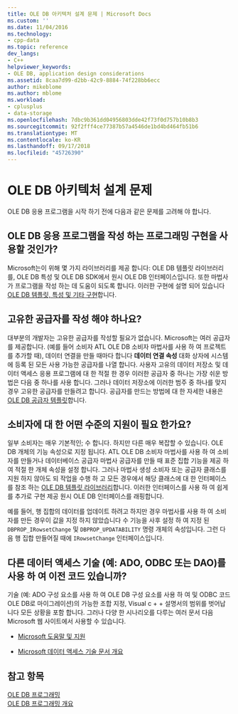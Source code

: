 ```yaml
---
title: OLE DB 아키텍처 설계 문제 | Microsoft Docs
ms.custom: ''
ms.date: 11/04/2016
ms.technology:
- cpp-data
ms.topic: reference
dev_langs:
- C++
helpviewer_keywords:
- OLE DB, application design considerations
ms.assetid: 8caa7d99-d2bb-42c9-8884-74f228bb6ecc
author: mikeblome
ms.author: mblome
ms.workload:
- cplusplus
- data-storage
ms.openlocfilehash: 7dbc9b361dd04956803dde42f73f0d757b10b8b3
ms.sourcegitcommit: 92f2fff4ce77387b57a4546de1bd4bd464fb51b6
ms.translationtype: MT
ms.contentlocale: ko-KR
ms.lasthandoff: 09/17/2018
ms.locfileid: "45726390"
---
```

# <a name="ole-db-architectural-design-issues"></a>OLE DB 아키텍처 설계 문제
OLE DB 응용 프로그램을 시작 하기 전에 다음과 같은 문제를 고려해 야 합니다.  
  
## <a name="what-programming-implementation-will-you-use-to-write-your-ole-db-application"></a>OLE DB 응용 프로그램을 작성 하는 프로그래밍 구현을 사용할 것인가?

Microsoft는이 위해 몇 가지 라이브러리를 제공 합니다: OLE DB 템플릿 라이브러리를, OLE DB 특성 및 OLE DB SDK에서 원시 OLE DB 인터페이스입니다. 또한 마법사가 프로그램을 작성 하는 데 도움이 되도록 합니다. 이러한 구현에 설명 되어 있습니다 [OLE DB 템플릿, 특성 및 기타 구현](../../data/oledb/ole-db-templates-attributes-and-other-implementations.md)합니다.

## <a name="do-you-need-to-write-your-own-provider"></a>고유한 공급자를 작성 해야 하나요?

대부분의 개발자는 고유한 공급자를 작성할 필요가 없습니다. Microsoft는 여러 공급자를 제공합니다. (예를 들어 소비자 ATL OLE DB 소비자 마법사를 사용 하 여 프로젝트를 추가할 때), 데이터 연결을 만들 때마다 합니다 **데이터 연결 속성** 대화 상자에 시스템에 등록 된 모든 사용 가능한 공급자를 나열 합니다. 사용자 고유의 데이터 저장소 및 데이터 액세스 응용 프로그램에 대 한 적절 한 경우 이러한 공급자 중 하나는 가장 쉬운 방법은 다음 중 하나를 사용 합니다. 그러나 데이터 저장소에 이러한 범주 중 하나를 맞지 경우 고유한 공급자를 만들려고 합니다. 공급자를 만드는 방법에 대 한 자세한 내용은 [OLE DB 공급자 템플릿](../../data/oledb/ole-db-provider-templates-cpp.md)합니다.

## <a name="what-level-of-support-do-you-need-for-your-consumer"></a>소비자에 대 한 어떤 수준의 지원이 필요 한가요?

일부 소비자는 매우 기본적인; 수 합니다. 하지만 다른 매우 복잡할 수 있습니다. OLE DB 개체의 기능 속성으로 지정 됩니다. ATL OLE DB 소비자 마법사를 사용 하 여 소비자를 만들거나 데이터베이스 공급자 마법사 공급자를 만들 때 표준 집합 기능을 제공 하 여 적절 한 개체 속성을 설정 합니다. 그러나 마법사 생성 소비자 또는 공급자 클래스를 지원 하지 않아도 되 작업을 수행 하 고 모든 경우에서 해당 클래스에 대 한 인터페이스를 참조 하는 [OLE DB 템플릿 라이브러리](../../data/oledb/ole-db-templates.md)합니다. 이러한 인터페이스를 사용 하 여 쉽게를 추가로 구현 제공 원시 OLE DB 인터페이스를 래핑합니다.

예를 들어, 행 집합의 데이터를 업데이트 하려고 하지만 경우 마법사를 사용 하 여 소비자를 만든 경우이 값을 지정 하지 않았습니다 수 기능을 사후 설정 하 여 지정 된 `DBPROP_IRowsetChange` 및 `DBPROP_UPDATABILITY` 명령 개체의 속성입니다. 그런 다음 행 집합 만들어질 때에 `IRowsetChange` 인터페이스입니다.

## <a name="do-you-have-older-code-using-another-data-access-technology-ado-odbc-or-dao"></a>다른 데이터 액세스 기술 (예: ADO, ODBC 또는 DAO)를 사용 하 여 이전 코드 있습니까?

기술 (예: ADO 구성 요소를 사용 하 여 OLE DB 구성 요소를 사용 하 여 및 ODBC 코드 OLE DB로 마이그레이션)의 가능한 조합 지정, Visual c + + 설명서의 범위를 벗어납니다 모든 상황을 포함 합니다. 그러나 다양 한 시나리오를 다루는 여러 문서 다음 Microsoft 웹 사이트에서 사용할 수 있습니다.

- [Microsoft 도움말 및 지원](https://support.microsoft.com/)

- [Microsoft 데이터 액세스 기술 문서 개요](https://msdn.microsoft.com/en-us/library/ms810811.aspx)

## <a name="see-also"></a>참고 항목

[OLE DB 프로그래밍](../../data/oledb/ole-db-programming.md)<br/>
[OLE DB 프로그래밍 개요](../../data/oledb/ole-db-programming-overview.md)
